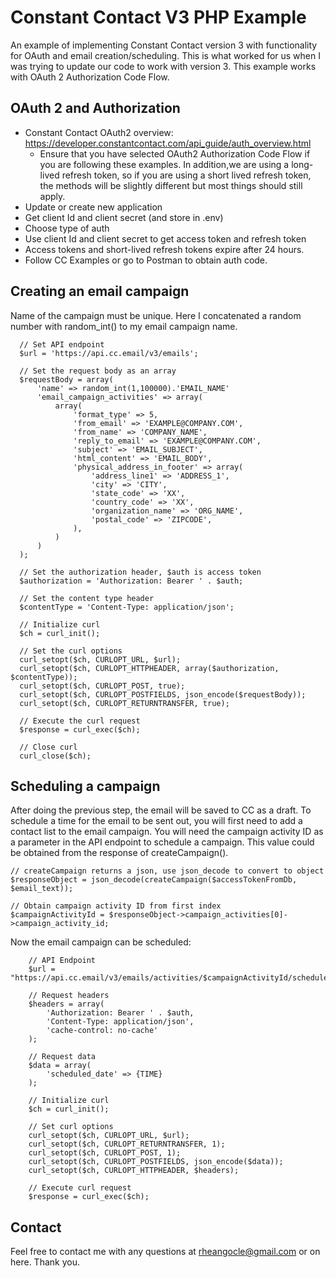 # Constant Contact V3 PHP Example

An example of implementing Constant Contact version 3 with functionality for OAuth and email creation/scheduling. This is what worked for us when I was trying to update our code to work with version 3. This example works with OAuth 2 Authorization Code Flow. 

## OAuth 2 and Authorization

- Constant Contact OAuth2 overview: <https://developer.constantcontact.com/api_guide/auth_overview.html>
  - Ensure that you have selected OAuth2 Authorization Code Flow if you are following these examples. In addition,we are using a long-lived refresh token, so if you are using a short lived refresh token, the methods will be slightly different but most things should still apply.
- Update or create new application
- Get client Id and client secret (and store in .env)
- Choose type of auth
- Use client Id and client secret to get access token and refresh token
- Access tokens and short-lived refresh tokens expire after 24 hours.
- Follow CC Examples or go to Postman to obtain auth code.

## Creating an email campaign

Name of the campaign must be unique. Here I concatenated a random number with random_int() to my email campaign name.

```
  // Set API endpoint
  $url = 'https://api.cc.email/v3/emails';

  // Set the request body as an array
  $requestBody = array(
      'name' => random_int(1,100000).'EMAIL_NAME'
      'email_campaign_activities' => array(
          array(
              'format_type' => 5,
              'from_email' => 'EXAMPLE@COMPANY.COM',
              'from_name' => 'COMPANY_NAME',
              'reply_to_email' => 'EXAMPLE@COMPANY.COM',
              'subject' => 'EMAIL_SUBJECT',
              'html_content' => 'EMAIL_BODY',
              'physical_address_in_footer' => array(
                  'address_line1' => 'ADDRESS_1',
                  'city' => 'CITY',
                  'state_code' => 'XX',
                  'country_code' => 'XX',
                  'organization_name' => 'ORG_NAME',
                  'postal_code' => 'ZIPCODE',
              ),
          )
      )
  );

  // Set the authorization header, $auth is access token
  $authorization = 'Authorization: Bearer ' . $auth;

  // Set the content type header
  $contentType = 'Content-Type: application/json';

  // Initialize curl
  $ch = curl_init();

  // Set the curl options
  curl_setopt($ch, CURLOPT_URL, $url);
  curl_setopt($ch, CURLOPT_HTTPHEADER, array($authorization, $contentType));
  curl_setopt($ch, CURLOPT_POST, true);
  curl_setopt($ch, CURLOPT_POSTFIELDS, json_encode($requestBody));
  curl_setopt($ch, CURLOPT_RETURNTRANSFER, true);

  // Execute the curl request
  $response = curl_exec($ch);

  // Close curl
  curl_close($ch);

```

## Scheduling a campaign

After doing the previous step, the email will be saved to CC as a draft. To schedule a time for the email to be sent out, you will first need to add a contact list to the email campaign.
You will need the campaign activity ID as a parameter in the API endpoint to schedule a campaign. This value could be obtained from the response of createCampaign().

```
// createCampaign returns a json, use json_decode to convert to object
$responseObject = json_decode(createCampaign($accessTokenFromDb, $email_text));

// Obtain campaign activity ID from first index
$campaignActivityId = $responseObject->campaign_activities[0]->campaign_activity_id;
```

Now the email campaign can be scheduled:

```
    // API Endpoint
    $url = "https://api.cc.email/v3/emails/activities/$campaignActivityId/schedules";

    // Request headers
    $headers = array(
        'Authorization: Bearer ' . $auth,
        'Content-Type: application/json',
        'cache-control: no-cache'
    );

    // Request data
    $data = array(
        'scheduled_date' => {TIME}
    );

    // Initialize curl
    $ch = curl_init();

    // Set curl options
    curl_setopt($ch, CURLOPT_URL, $url);
    curl_setopt($ch, CURLOPT_RETURNTRANSFER, 1);
    curl_setopt($ch, CURLOPT_POST, 1);
    curl_setopt($ch, CURLOPT_POSTFIELDS, json_encode($data));
    curl_setopt($ch, CURLOPT_HTTPHEADER, $headers);

    // Execute curl request
    $response = curl_exec($ch);
```

## Contact

Feel free to contact me with any questions at rheangocle@gmail.com or on here. Thank you. 